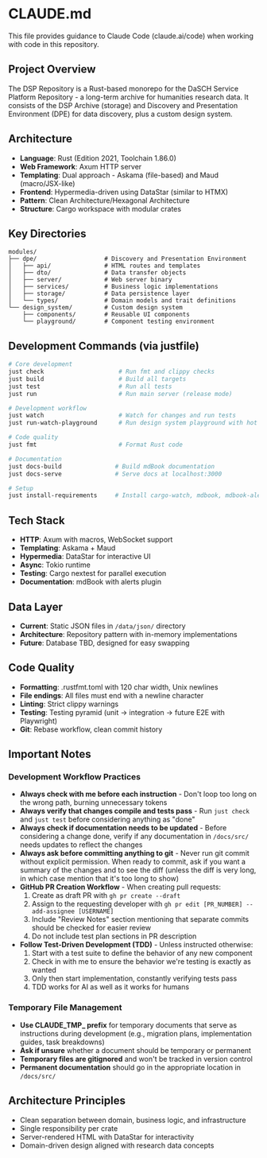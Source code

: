 # CLAUDE.md

This file provides guidance to Claude Code (claude.ai/code) when working with code in this repository.

## Project Overview
The DSP Repository is a Rust-based monorepo for the DaSCH Service Platform Repository - a long-term archive for humanities research data. It consists of the DSP Archive (storage) and Discovery and Presentation Environment (DPE) for data discovery, plus a custom design system.

## Architecture
- **Language**: Rust (Edition 2021, Toolchain 1.86.0)
- **Web Framework**: Axum HTTP server
- **Templating**: Dual approach - Askama (file-based) and Maud (macro/JSX-like)
- **Frontend**: Hypermedia-driven using DataStar (similar to HTMX)
- **Pattern**: Clean Architecture/Hexagonal Architecture
- **Structure**: Cargo workspace with modular crates

## Key Directories
```
modules/
├── dpe/                   # Discovery and Presentation Environment
│   ├── api/               # HTML routes and templates
│   ├── dto/               # Data transfer objects
│   ├── server/            # Web server binary
│   ├── services/          # Business logic implementations
│   ├── storage/           # Data persistence layer
│   └── types/             # Domain models and trait definitions
└── design_system/         # Custom design system
    ├── components/        # Reusable UI components
    └── playground/        # Component testing environment
```

## Development Commands (via justfile)
```bash
# Core development
just check                     # Run fmt and clippy checks
just build                     # Build all targets
just test                      # Run all tests
just run                       # Run main server (release mode)

# Development workflow
just watch                     # Watch for changes and run tests  
just run-watch-playground      # Run design system playground with hot reload

# Code quality
just fmt                       # Format Rust code

# Documentation
just docs-build               # Build mdBook documentation
just docs-serve               # Serve docs at localhost:3000

# Setup
just install-requirements     # Install cargo-watch, mdbook, mdbook-alerts
```

## Tech Stack
- **HTTP**: Axum with macros, WebSocket support
- **Templating**: Askama + Maud
- **Hypermedia**: DataStar for interactive UI
- **Async**: Tokio runtime
- **Testing**: Cargo nextest for parallel execution
- **Documentation**: mdBook with alerts plugin

## Data Layer
- **Current**: Static JSON files in `/data/json/` directory
- **Architecture**: Repository pattern with in-memory implementations
- **Future**: Database TBD, designed for easy swapping

## Code Quality
- **Formatting**: .rustfmt.toml with 120 char width, Unix newlines
- **File endings**: All files must end with a newline character
- **Linting**: Strict clippy warnings
- **Testing**: Testing pyramid (unit → integration → future E2E with Playwright)
- **Git**: Rebase workflow, clean commit history

## Important Notes

### Development Workflow Practices
- **Always check with me before each instruction** - Don't loop too long on the wrong path, burning unnecessary tokens
- **Always verify that changes compile and tests pass** - Run `just check` and `just test` before considering anything as "done"
- **Always check if documentation needs to be updated** - Before considering a change done, verify if any documentation in `/docs/src/` needs updates to reflect the changes
- **Always ask before committing anything to git** - Never run git commit without explicit permission. When ready to commit, ask if you want a summary of the changes and to see the diff (unless the diff is very long, in which case mention that it's too long to show)
- **GitHub PR Creation Workflow** - When creating pull requests:
  1. Create as draft PR with `gh pr create --draft`
  2. Assign to the requesting developer with `gh pr edit [PR_NUMBER] --add-assignee [USERNAME]`
  3. Include "Review Notes" section mentioning that separate commits should be checked for easier review
  4. Do not include test plan sections in PR description
- **Follow Test-Driven Development (TDD)** - Unless instructed otherwise:
  1. Start with a test suite to define the behavior of any new component
  2. Check in with me to ensure the behavior we're testing is exactly as wanted
  3. Only then start implementation, constantly verifying tests pass
  4. TDD works for AI as well as it works for humans

### Temporary File Management
- **Use CLAUDE_TMP_ prefix** for temporary documents that serve as instructions during development (e.g., migration plans, implementation guides, task breakdowns)
- **Ask if unsure** whether a document should be temporary or permanent
- **Temporary files are gitignored** and won't be tracked in version control
- **Permanent documentation** should go in the appropriate location in `/docs/src/`

## Architecture Principles
- Clean separation between domain, business logic, and infrastructure
- Single responsibility per crate
- Server-rendered HTML with DataStar for interactivity
- Domain-driven design aligned with research data concepts

